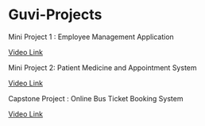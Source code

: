 # Guvi-Projects

Mini Project 1 : Employee Management Application

[Video Link](https://drive.google.com/file/d/1A3ri2srAgN32mPZ5bB1zk1zKqYIReJd4/view?usp=sharing)

Mini Project 2: Patient Medicine and Appointment System 

[Video Link](https://drive.google.com/file/d/1x_hsIkGPXwmFgrkcho27O1hUTXTSJ5wQ/view?usp=sharing)


Capstone Project : Online Bus Ticket Booking System

[Video Link](https://drive.google.com/file/d/1DMIkue9gmLFWqNb0rHmsJIUlCZfeI84N/view?usp=sharing)
